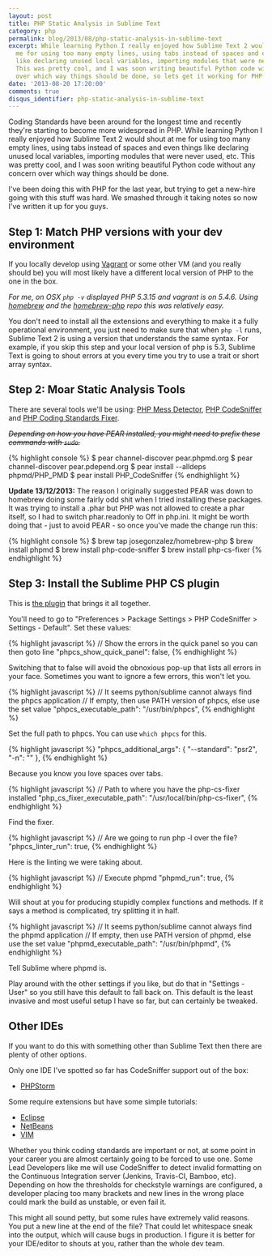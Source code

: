 ```yaml
---
layout: post
title: PHP Static Analysis in Sublime Text
category: php
permalink: blog/2013/08/php-static-analysis-in-sublime-text
excerpt: While learning Python I really enjoyed how Sublime Text 2 would shout at
  me for using too many empty lines, using tabs instead of spaces and even things
  like declaring unused local variables, importing modules that were never used, etc.
  This was pretty cool, and I was soon writing beautiful Python code without any concern
  over which way things should be done, so lets get it working for PHP.
date: '2013-08-20 17:20:00'
comments: true
disqus_identifier: php-static-analysis-in-sublime-text
---
```


Coding Standards have been around for the longest time and recently they're starting to become more widespread in PHP. While learning Python I really enjoyed how Sublime Text 2 would shout at me for using too many empty lines, using tabs instead of spaces and even things like declaring unused local variables, importing modules that were never used, etc. This was pretty cool, and I was soon writing beautiful Python code without any concern over which way things should be done.

I've been doing this with PHP for the last year, but trying to get a new-hire going with this stuff was hard. We smashed through it taking notes so now I've written it up for you guys.

## Step 1: Match PHP versions with your dev environment

If you locally develop using [Vagrant](http://www.vagrantup.com) or some other VM (and you really should be) you will most likely have a different local version of PHP to the one in the box.

_For me, on OSX `php -v` displayed PHP 5.3.15 and vagrant is on 5.4.6. Using [homebrew](http://brew.sh/) and the [homebrew-php](https://github.com/josegonzalez/homebrew-php) repo this was relatively easy._

You don't need to install all the extensions and everything to make it a fully operational environment, you just need to make sure that when `php -l` runs, Sublime Text 2 is using a version that understands the same syntax. For example, if you skip this step and your local version of php is 5.3, Sublime Text is going to shout errors at you every time you try to use a trait or short array syntax.

## Step 2: Moar Static Analysis Tools

There are several tools we'll be using: [PHP Mess Detector](http://phpmd.org/), [PHP CodeSniffer](https://github.com/squizlabs/PHP_CodeSniffer) and [PHP Coding Standards Fixer](https://github.com/fabpot/PHP-CS-Fixer).

<s>_Depending on how you have PEAR installed, you might need to prefix these commands with `sudo`._</s>

{% highlight console %}
$ pear channel-discover pear.phpmd.org
$ pear channel-discover pear.pdepend.org
$ pear install --alldeps phpmd/PHP\_PMD
$ pear install PHP\_CodeSniffer
{% endhighlight %}

**Update 13/12/2013:** The reason I originally suggested PEAR was down to homebrew doing some fairly odd shit when I tried installing these packages. It was trying to install a .phar but PHP was not allowed to create a phar itself, so I had to switch phar.readonly to Off in php.ini. It might be worth doing that - just to avoid PEAR - so once you've made the change run this:

{% highlight console %}
$ brew tap josegonzalez/homebrew-php
$ brew install phpmd
$ brew install php-code-sniffer
$ brew install php-cs-fixer
{% endhighlight %}

## Step 3: Install the Sublime PHP CS plugin

This is [the plugin](http://www.soulbroken.co.uk/code/sublimephpcs/) that brings it all together.

You'll need to go to "Preferences > Package Settings > PHP CodeSniffer > Settings - Default". Set these values:

{% highlight javascript %}
// Show the errors in the quick panel so you can then goto line
"phpcs\_show\_quick_panel": false,
{% endhighlight %}

Switching that to false will avoid the obnoxious pop-up that lists all errors in your face. Sometimes you want to ignore a few errors, this won't let you.

{% highlight javascript %}
// It seems python/sublime cannot always find the phpcs application
// If empty, then use PATH version of phpcs, else use the set value
"phpcs\_executable\_path": "/usr/bin/phpcs",
{% endhighlight %}

Set the full path to phpcs. You can use `which phpcs` for this.

{% highlight javascript %}
"phpcs\_additional\_args": {
    "--standard": "psr2",
    "-n": ""
},
{% endhighlight %}

Because you know you love spaces over tabs.

{% highlight javascript %}
// Path to where you have the php-cs-fixer installed
"php\_cs\_fixer\_executable\_path": "/usr/local/bin/php-cs-fixer",
{% endhighlight %}

Find the fixer.

{% highlight javascript %}
// Are we going to run php -l over the file?
"phpcs\_linter\_run": true,
{% endhighlight %}

Here is the linting we were taking about.

{% highlight javascript %}
// Execute phpmd
"phpmd\_run": true,
{% endhighlight %}

Will shout at you for producing stupidly complex functions and methods. If it says a method is complicated, try splitting it in half.

{% highlight javascript %}
// It seems python/sublime cannot always find the phpmd application
// If empty, then use PATH version of phpmd, else use the set value
"phpmd\_executable\_path": "/usr/bin/phpmd",
{% endhighlight %}

Tell Sublime where phpmd is.

Play around with the other settings if you like, but do that in "Settings - User" so you still have this default to fall back on. This default is the least invasive and most useful setup I have so far, but can certainly be tweaked.

## Other IDEs

If you want to do this with something other than Sublime Text then there are plenty of other options.

Only one IDE I've spotted so far has CodeSniffer support out of the box:

* [PHPStorm](http://www.jetbrains.com/phpstorm/webhelp/code-sniffer.html)

Some require extensions but have some simple tutorials:

* [Eclipse](http://www.rdeeson.com/weblog/89/enforce-coding-standards-with-php_codesniffer-and-eclipse-ide-on-ubuntu-linux.html)
* [NetBeans](http://www.amaxus.com/cms-blog/coding-standards-netbeans-php-codesniffer)
* [VIM](http://joncairns.com/2012/03/vim-with-php-code-sniffer-mess-detector-and-code-coverage/)


Whether you think coding standards are important or not, at some point in your career you are almost certainly going to be forced to use one. Some Lead Developers like me will use CodeSniffer to detect invalid formatting on the Continuous Integration server (Jenkins, Travis-CI, Bamboo, etc). Depending on how the thresholds for checkstyle warnings are configured, a developer placing too many brackets and new lines in the wrong place could mark the build as unstable, or even fail it.

This might all sound petty, but some rules have extremely valid reasons. You put a new line at the end of the file? That could let whitespace sneak into the output, which will cause bugs in production. I figure it is better for your IDE/editor to shouts at you, rather than the whole dev team.
